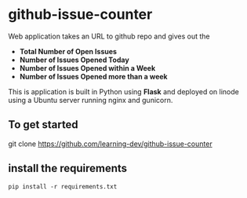 # github-issue-counter

Web application takes an URL to github repo and gives out the 
- **Total Number of Open Issues** 
- **Number of Issues Opened Today**
- **Number of Issues Opened within a Week**
- **Number of Issues Opened more than a week**

This is application is built in Python using **Flask** and deployed on linode using a Ubuntu server running nginx and gunicorn. 

## To get started 
git clone https://github.com/learning-dev/github-issue-counter

## install the requirements 
`pip install -r requirements.txt`
